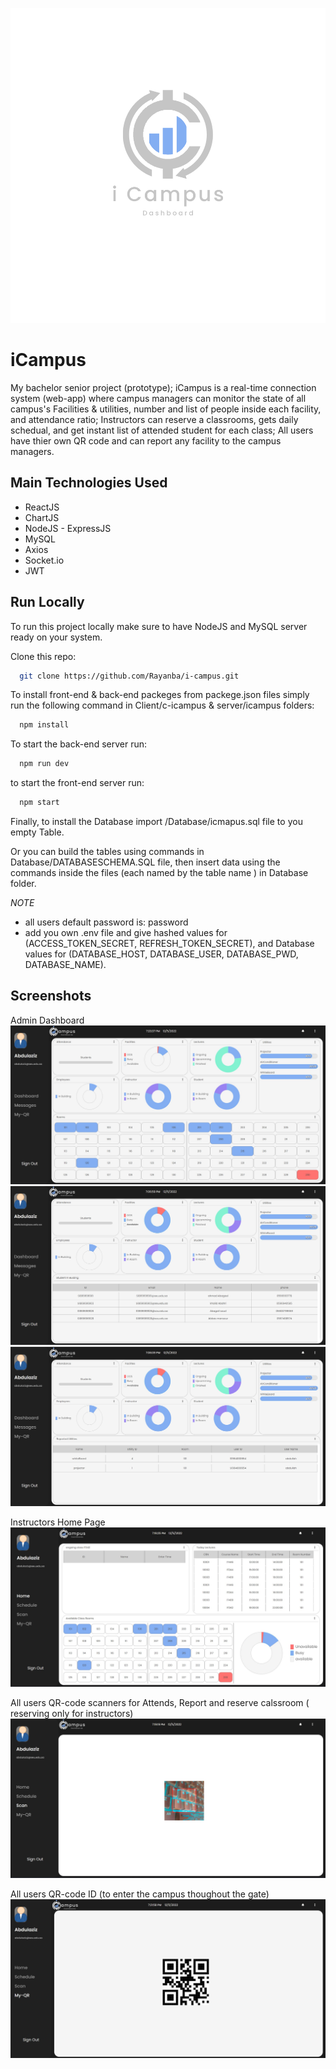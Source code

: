 
![Logo](Clinet/c-icampus/src/assets/png/logo3.png)


# iCampus

My bachelor senior project (prototype); iCampus is a real-time connection system (web-app)
 where campus managers can monitor the state of all campus's Facilities & utilities,
 number and list of people inside each facility, and attendance ratio; Instructors can reserve a classrooms,
 gets daily schedual, and get instant list of attended student for each class; All users have thier own QR code and can report any facility to the campus managers.
 
## Main Technologies Used

- ReactJS
- ChartJS
- NodeJS - ExpressJS
- MySQL
- Axios
- Socket.io
- JWT



## Run Locally

To run this project locally make sure to have NodeJS and MySQL server ready on your system.

Clone this repo:
```bash
  git clone https://github.com/Rayanba/i-campus.git
```
To install front-end & back-end packeges from packege.json files simply run the following command in Client/c-icampus & server/icampus folders:
```bash
  npm install 
```
To start the back-end server run: 
```bash
  npm run dev
```
to start the front-end server run: 
```bash
  npm start
```
Finally, to install the Database import /Database/icmapus.sql file to you empty Table.

Or you can build the tables using commands in Database/DATABASESCHEMA.SQL file, then insert data using the commands inside the files (each named by the table name ) in Database folder.

*NOTE* 
- all users default password is: password
- add you own .env file and give hashed values for (ACCESS_TOKEN_SECRET, REFRESH_TOKEN_SECRET), and Database values for (DATABASE_HOST, DATABASE_USER, DATABASE_PWD, DATABASE_NAME).
## Screenshots
Admin Dashboard
![App Screenshot](Clinet/c-icampus/src/assets/png/readmeImg/Facilities.jpg)
![App Screenshot](Clinet/c-icampus/src/assets/png/readmeImg/StudentInBuilding.jpg)
![App Screenshot](Clinet/c-icampus/src/assets/png/readmeImg/reportedUtilities.jpg)

Instructors Home Page
![App Screenshot](Clinet/c-icampus/src/assets/png/readmeImg/instRooms.jpg)

All users QR-code scanners for Attends, Report and reserve calssroom ( reserving only for instructors)
![App Screenshot](Clinet/c-icampus/src/assets/png/readmeImg/scanner.jpg)

All users QR-code ID (to enter the campus thoughout the gate)
![App Screenshot](Clinet/c-icampus/src/assets/png/readmeImg/MyQR.jpg)
